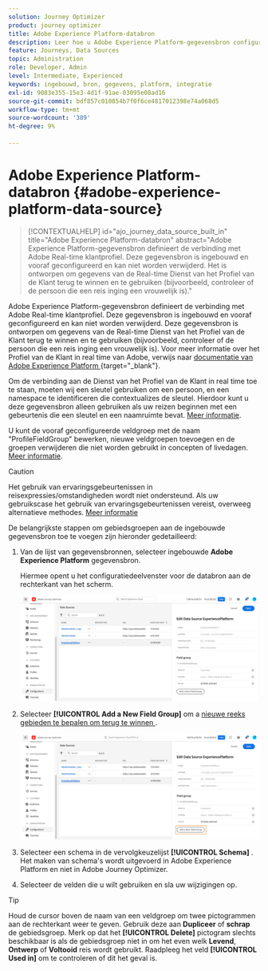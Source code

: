 ```yaml
---
solution: Journey Optimizer
product: journey optimizer
title: Adobe Experience Platform-databron
description: Leer hoe u Adobe Experience Platform-gegevensbron configureert
feature: Journeys, Data Sources
topic: Administration
role: Developer, Admin
level: Intermediate, Experienced
keywords: ingebouwd, bron, gegevens, platform, integratie
exl-id: 9083e355-15e3-4d1f-91ae-03095e08ad16
source-git-commit: bdf857c010854b7f0f6ce4817012398e74a068d5
workflow-type: tm+mt
source-wordcount: '389'
ht-degree: 9%

---
```


# Adobe Experience Platform-databron {#adobe-experience-platform-data-source}

>[!CONTEXTUALHELP]
>id="ajo_journey_data_source_built_in"
>title="Adobe Experience Platform-databron"
>abstract="Adobe Experience Platform-gegevensbron definieert de verbinding met Adobe Real-time klantprofiel. Deze gegevensbron is ingebouwd en vooraf geconfigureerd en kan niet worden verwijderd. Het is ontworpen om gegevens van de Real-time Dienst van het Profiel van de Klant terug te winnen en te gebruiken (bijvoorbeeld, controleer of de persoon die een reis inging een vrouwelijk is)."

Adobe Experience Platform-gegevensbron definieert de verbinding met Adobe Real-time klantprofiel. Deze gegevensbron is ingebouwd en vooraf geconfigureerd en kan niet worden verwijderd. Deze gegevensbron is ontworpen om gegevens van de Real-time Dienst van het Profiel van de Klant terug te winnen en te gebruiken (bijvoorbeeld, controleer of de persoon die een reis inging een vrouwelijk is). Voor meer informatie over het Profiel van de Klant in real time van Adobe, verwijs naar [&#x200B; documentatie van Adobe Experience Platform &#x200B;](https://experienceleague.adobe.com/docs/experience-platform/profile/home.html?lang=nl){target="_blank"}.

Om de verbinding aan de Dienst van het Profiel van de Klant in real time toe te staan, moeten wij een sleutel gebruiken om een persoon, en een namespace te identificeren die contextualizes de sleutel. Hierdoor kunt u deze gegevensbron alleen gebruiken als uw reizen beginnen met een gebeurtenis die een sleutel en een naamruimte bevat. [Meer informatie](../building-journeys/journey.md).

U kunt de vooraf geconfigureerde veldgroep met de naam &quot;ProfileFieldGroup&quot; bewerken, nieuwe veldgroepen toevoegen en de groepen verwijderen die niet worden gebruikt in concepten of livedagen. [Meer informatie](../datasource/configure-data-sources.md#define-field-groups).


>[!CAUTION]
>
>Het gebruik van ervaringsgebeurtenissen in reisexpressies/omstandigheden wordt niet ondersteund. Als uw gebruikscase het gebruik van ervaringsgebeurtenissen vereist, overweeg alternatieve methodes. [Meer informatie](../building-journeys/exp-event-lookup.md)


De belangrijkste stappen om gebiedsgroepen aan de ingebouwde gegevensbron toe te voegen zijn hieronder gedetailleerd:

1. Van de lijst van gegevensbronnen, selecteer ingebouwde **Adobe Experience Platform** gegevensbron.

   Hiermee opent u het configuratiedeelvenster voor de databron aan de rechterkant van het scherm.

   ![](assets/journey23.png)

1. Selecteer **[!UICONTROL Add a New Field Group]** om a [&#x200B; nieuwe reeks gebieden te bepalen om terug te winnen &#x200B;](../datasource/configure-data-sources.md#define-field-groups).

   ![](assets/journey24.png)

1. Selecteer een schema in de vervolgkeuzelijst **[!UICONTROL Schema]** . Het maken van schema&#39;s wordt uitgevoerd in Adobe Experience Platform en niet in Adobe Journey Optimizer.
1. Selecteer de velden die u wilt gebruiken en sla uw wijzigingen op.


>[!TIP]
>
>Houd de cursor boven de naam van een veldgroep om twee pictogrammen aan de rechterkant weer te geven. Gebruik deze aan **Dupliceer** of **schrap** de gebiedsgroep. Merk op dat het **[!UICONTROL Delete]** pictogram slechts beschikbaar is als de gebiedsgroep niet in om het even welk **Levend**, **Ontwerp** of **Voltooid** reis wordt gebruikt. Raadpleeg het veld **[!UICONTROL Used in]** om te controleren of dit het geval is.

